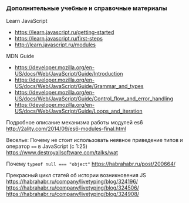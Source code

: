 
### Дополнительные учебные и справочные материалы

Learn JavaScript
 - https://learn.javascript.ru/getting-started
 - https://learn.javascript.ru/first-steps
 - http://learn.javascript.ru/modules

MDN Guide
 - https://developer.mozilla.org/en-US/docs/Web/JavaScript/Guide/Introduction
 - https://developer.mozilla.org/en-US/docs/Web/JavaScript/Guide/Grammar_and_types
 - https://developer.mozilla.org/en-US/docs/Web/JavaScript/Guide/Control_flow_and_error_handling
 - https://developer.mozilla.org/en-US/docs/Web/JavaScript/Guide/Loops_and_iteration
 
Подробное описание механизма работы модулей es6
http://2ality.com/2014/09/es6-modules-final.html 

Веселье:
Почему не стоит использовать неявное приведение типов и оператор `==` в JavaScript (c 1:25)
https://www.destroyallsoftware.com/talks/wat

Почему `typeof null === "object"`
https://habrahabr.ru/post/200664/

Прекрасный цикл статей об истории возникновения JS
https://habrahabr.ru/company/livetyping/blog/324196/
https://habrahabr.ru/company/livetyping/blog/324506/
https://habrahabr.ru/company/livetyping/blog/324908/
